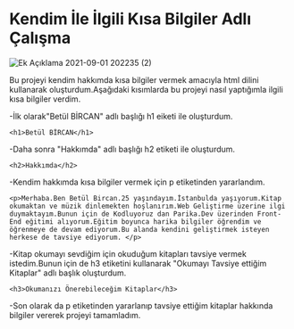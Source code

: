 # Kendim İle  İlgili Kısa  Bilgiler Adlı Çalışma
![Ek Açıklama 2021-09-01 202235 (2)](https://user-images.githubusercontent.com/86554799/131732721-ce0b31d6-107f-4935-bafb-4643b52a4197.png)

 Bu projeyi kendim hakkımda kısa bilgiler vermek amacıyla html dilini kullanarak oluşturdum.Aşağıdaki kısımlarda bu projeyi nasıl yaptığımla ilgili kısa bilgiler verdim.

-İlk olarak"Betül BİRCAN" adlı başlığı h1 eiketi ile oluşturdum.

``<h1>Betül BİRCAN</h1>``

-Daha sonra "Hakkımda" adlı başlığı h2 etiketi ile oluşturdum.

``<h2>Hakkımda</h2>``

-Kendim hakkımda kısa bilgiler vermek için p etiketinden yararlandım.

``<p>Merhaba.Ben Betül Bircan.25 yaşındayım.İstanbulda yaşıyorum.Kitap okumaktan ve müzik dinlemekten hoşlanırım.Web Geliştirme üzerine ilgi duymaktayım.Bunun için de Kodluyoruz dan Parika.Dev üzerinden Front-End eğitimi alıyorum.Eğitim boyunca harika bilgiler öğrendim ve öğrenmeye de devam ediyorum.Bu alanda kendini geliştirmek isteyen herkese de tavsiye ediyorum.
    </p> ``
    
  -Kitap okumayı sevdiğim için okuduğum kitapları tavsiye vermek istedim.Bunun için de h3 etiketini kullanarak "Okumayı Tavsiye ettiğim Kitaplar" adlı başlık oluşturdum.
  
  ``<h3>Okumanızı Önerebileceğim Kitaplar</h3>``
  
  -Son olarak da p etiketinden yararlanıp tavsiye ettiğim kitaplar hakkında bilgiler vererek projeyi tamamladım.
  
 
